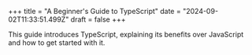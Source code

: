 +++
title = "A Beginner's Guide to TypeScript"
date = "2024-09-02T11:33:51.499Z"
draft = false
+++

  This guide introduces TypeScript, explaining its benefits over JavaScript and how to get started with it.
        